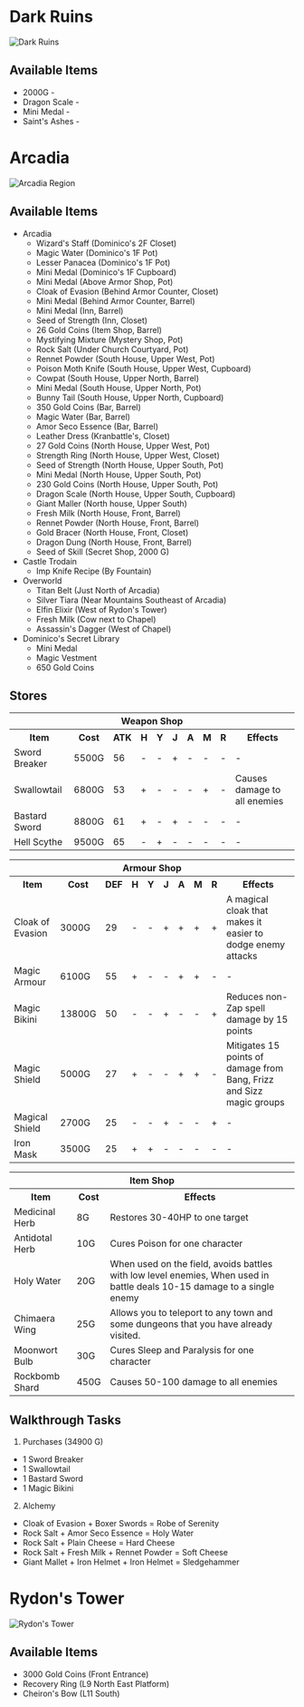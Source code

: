 # Dark Ruins

![Dark Ruins](images/darkRuins.jpg)

## Available Items

* 2000G -
* Dragon Scale -
* Mini Medal -
* Saint's Ashes -

# Arcadia

![Arcadia Region](images/arcadiaRegion.png)

## Available Items

* Arcadia
  * Wizard's Staff (Dominico's 2F Closet)
  * Magic Water (Dominico's 1F Pot)
  * Lesser Panacea (Dominico's 1F Pot)
  * Mini Medal (Dominico's 1F Cupboard)
  * Mini Medal (Above Armor Shop, Pot)
  * Cloak of Evasion (Behind Armor Counter, Closet)
  * Mini Medal (Behind Armor Counter, Barrel)
  * Mini Medal (Inn, Barrel)
  * Seed of Strength (Inn, Closet)
  * 26 Gold Coins (Item Shop, Barrel)
  * Mystifying Mixture (Mystery Shop, Pot)
  * Rock Salt (Under Church Courtyard, Pot)
  * Rennet Powder (South House, Upper West, Pot)
  * Poison Moth Knife (South House, Upper West, Cupboard)
  * Cowpat (South House, Upper North, Barrel)
  * Mini Medal (South House, Upper North, Pot)
  * Bunny Tail (South House, Upper North, Cupboard)
  * 350 Gold Coins (Bar, Barrel)
  * Magic Water (Bar, Barrel)
  * Amor Seco Essence (Bar, Barrel)
  * Leather Dress (Kranbattle's, Closet)
  * 27 Gold Coins (North House, Upper West, Pot)
  * Strength Ring (North House, Upper West, Closet)
  * Seed of Strength (North House, Upper South, Pot)
  * Mini Medal (North House, Upper South, Pot)
  * 230 Gold Coins (North House, Upper South, Pot)
  * Dragon Scale (North House, Upper South, Cupboard)
  * Giant Maller (North house, Upper South)
  * Fresh Milk (North House, Front, Barrel)
  * Rennet Powder (North House, Front, Barrel)
  * Gold Bracer (North House, Front, Closet)
  * Dragon Dung (North House, Front, Barrel)
  * Seed of Skill (Secret Shop, 2000 G)
* Castle Trodain
  * Imp Knife Recipe (By Fountain)
* Overworld
  * Titan Belt (Just North of Arcadia)
  * Silver Tiara (Near Mountains Southeast of Arcadia)
  * Elfin Elixir (West of Rydon's Tower)
  * Fresh Milk (Cow next to Chapel)
  * Assassin's Dagger (West of Chapel)
* Dominico's Secret Library
  * Mini Medal
  * Magic Vestment
  * 650 Gold Coins

## Stores

<table>
  <tr>
      <th colspan="10">Weapon Shop</th>
  </tr>
  <tr>
    <th>Item</th>
    <th>Cost</th>
    <th>ATK</th>
    <th>H</th>
    <th>Y</th>
    <th>J</th>
    <th>A</th>
    <th>M</th>
    <th>R</th>
    <th>Effects</th>
  </tr>
  <tr>
    <td>Sword Breaker</td>
    <td>5500G</td>
    <td>56</td>
    <td>-</td>
    <td>-</td>
    <td>+</td>
    <td>-</td>
    <td>-</td>
    <td>-</td>
    <td>-</td>
  </tr>
  <tr>
    <td>Swallowtail</td>
    <td>6800G</td>
    <td>53</td>
    <td>+</td>
    <td>-</td>
    <td>-</td>
    <td>-</td>
    <td>+</td>
    <td>-</td>
    <td>Causes damage to all enemies</td>
  </tr>
  <tr>
    <td>Bastard Sword</td>
    <td>8800G</td>
    <td>61</td>
    <td>+</td>
    <td>-</td>
    <td>+</td>
    <td>-</td>
    <td>-</td>
    <td>-</td>
    <td>-</td>
  </tr>
  <tr>
    <td>Hell Scythe</td>
    <td>9500G</td>
    <td>65</td>
    <td>-</td>
    <td>+</td>
    <td>-</td>
    <td>-</td>
    <td>-</td>
    <td>-</td>
    <td>-</td>
  </tr>
</table>

<table>
  <tr>
      <th colspan="10">Armour Shop</th>
  </tr>
  <tr>
    <th>Item</th>
    <th>Cost</th>
    <th>DEF</th>
    <th>H</th>
    <th>Y</th>
    <th>J</th>
    <th>A</th>
    <th>M</th>
    <th>R</th>
    <th>Effects</th>
  </tr>
  <tr>
    <td>Cloak of Evasion</td>
    <td>3000G</td>
    <td>29</td>
    <td>-</td>
    <td>-</td>
    <td>+</td>
    <td>+</td>
    <td>+</td>
    <td>+</td>
    <td>A magical cloak that makes it easier to dodge enemy attacks</td>
  </tr>
  <tr>
    <td>Magic Armour</td>
    <td>6100G</td>
    <td>55</td>
    <td>+</td>
    <td>-</td>
    <td>-</td>
    <td>+</td>
    <td>+</td>
    <td>-</td>
    <td>-</td>
  </tr>
  <tr>
    <td>Magic Bikini</td>
    <td>13800G</td>
    <td>50</td>
    <td>-</td>
    <td>-</td>
    <td>+</td>
    <td>-</td>
    <td>-</td>
    <td>+</td>
    <td>Reduces non-Zap spell damage by 15 points</td>
  </tr>
  <tr>
    <td>Magic Shield</td>
    <td>5000G</td>
    <td>27</td>
    <td>+</td>
    <td>-</td>
    <td>-</td>
    <td>+</td>
    <td>+</td>
    <td>-</td>
    <td>Mitigates 15 points of damage from Bang, Frizz and Sizz magic groups</td>
  </tr>
  <tr>
    <td>Magical Shield</td>
    <td>2700G</td>
    <td>25</td>
    <td>-</td>
    <td>-</td>
    <td>+</td>
    <td>-</td>
    <td>-</td>
    <td>+</td>
    <td>-</td>
  </tr>
  <tr>
    <td>Iron Mask</td>
    <td>3500G</td>
    <td>25</td>
    <td>+</td>
    <td>+</td>
    <td>-</td>
    <td>-</td>
    <td>-</td>
    <td>-</td>
    <td>-</td>
  </tr>
</table>

<table>
  <tr>
      <th colspan="3">Item Shop</th>
  </tr>
  <tr>
    <th>Item</th>
    <th>Cost</th>
    <th>Effects</th>
  </tr>
  <tr>
    <td>Medicinal Herb</td>
    <td>8G</td>
    <td>Restores 30-40HP to one target</td>
  </tr>
  <tr>
    <td>Antidotal Herb</td>
    <td>10G</td>
    <td>Cures Poison for one character</td>
  </tr>
  <tr>
    <td>Holy Water</td>
    <td>20G</td>
    <td>When used on the field, avoids battles with low level enemies, When used in battle deals 10-15 damage to a single enemy</td>
  </tr>
  <tr>
    <td>Chimaera Wing</td>
    <td>25G</td>
    <td>Allows you to teleport to any town and some dungeons that you have already visited.</td>
  </tr>
  <tr>
    <td>Moonwort Bulb</td>
    <td>30G</td>
    <td>Cures Sleep and Paralysis for one character</td>
  </tr>
  <tr>
    <td>Rockbomb Shard</td>
    <td>450G</td>
    <td>Causes 50-100 damage to all enemies</td>
  </tr>
</table>

## Walkthrough Tasks

1. Purchases (34900 G)
  * 1 Sword Breaker
  * 1 Swallowtail
  * 1 Bastard Sword
  * 1 Magic Bikini
2. Alchemy
  * Cloak of Evasion + Boxer Swords = Robe of Serenity
  * Rock Salt + Amor Seco Essence = Holy Water
  * Rock Salt + Plain Cheese = Hard Cheese
  * Rock Salt + Fresh Milk + Rennet Powder = Soft Cheese
  * Giant Mallet + Iron Helmet + Iron Helmet = Sledgehammer

# Rydon's Tower

![Rydon's Tower](images/rydonsTower.jpg)

## Available Items

* 3000 Gold Coins (Front Entrance)
* Recovery Ring (L9 North East Platform)
* Cheiron's Bow (L11 South)
